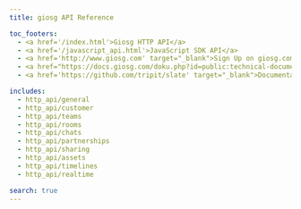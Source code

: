 ```yaml
---
title: giosg API Reference

toc_footers:
  - <a href='/index.html'>Giosg HTTP API</a>
  - <a href='/javascript_api.html'>JavaScript SDK API</a>
  - <a href='http://www.giosg.com' target="_blank">Sign Up on giosg.com</a>
  - <a href="https://docs.giosg.com/doku.php?id=public:technical-documentation:backend-api" target="_blank">Old API documentation</a>
  - <a href='https://github.com/tripit/slate' target="_blank">Documentation Powered by Slate</a>

includes:
  - http_api/general
  - http_api/customer
  - http_api/teams
  - http_api/rooms
  - http_api/chats
  - http_api/partnerships
  - http_api/sharing
  - http_api/assets
  - http_api/timelines
  - http_api/realtime

search: true
---
```

